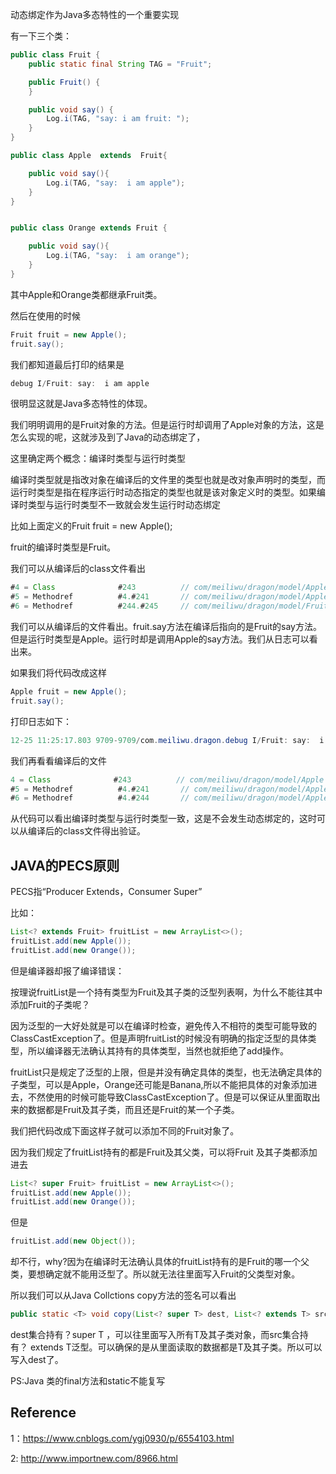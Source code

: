 

动态绑定作为Java多态特性的一个重要实现

有一下三个类：

```java
public class Fruit {
    public static final String TAG = "Fruit";

    public Fruit() {
    }

    public void say() {
        Log.i(TAG, "say: i am fruit: ");
    }
}
```

```java
public class Apple  extends  Fruit{

    public void say(){
        Log.i(TAG, "say:  i am apple");
    }
}
```



```java

public class Orange extends Fruit {

    public void say(){
        Log.i(TAG, "say:  i am orange");
    }
}
```

 其中Apple和Orange类都继承Fruit类。

然后在使用的时候

```java
Fruit fruit = new Apple();
fruit.say();
```

我们都知道最后打印的结果是

```java
debug I/Fruit: say:  i am apple
```

很明显这就是Java多态特性的体现。

我们明明调用的是Fruit对象的方法。但是运行时却调用了Apple对象的方法，这是怎么实现的呢，这就涉及到了Java的动态绑定了，

这里确定两个概念：编译时类型与运行时类型

编译时类型就是指改对象在编译后的文件里的类型也就是改对象声明时的类型，而运行时类型是指在程序运行时动态指定的类型也就是该对象定义时的类型。如果编译时类型与运行时类型不一致就会发生运行时动态绑定

比如上面定义的Fruit fruit = new Apple();

fruit的编译时类型是Fruit。

我们可以从编译后的class文件看出

```java
#4 = Class              #243          // com/meiliwu/dragon/model/Apple
#5 = Methodref          #4.#241       // com/meiliwu/dragon/model/Apple."<init>":()V
#6 = Methodref          #244.#245     // com/meiliwu/dragon/model/Fruit.say:()V
```

我们可以从编译后的文件看出。fruit.say方法在编译后指向的是Fruit的say方法。但是运行时类型是Apple。运行时却是调用Apple的say方法。我们从日志可以看出来。

如果我们将代码改成这样

```java
Apple fruit = new Apple();
fruit.say();
```

打印日志如下：

```Java
12-25 11:25:17.803 9709-9709/com.meiliwu.dragon.debug I/Fruit: say:  i am apple
```

我们再看看编译后的文件

```java
4 = Class              #243          // com/meiliwu/dragon/model/Apple
#5 = Methodref          #4.#241       // com/meiliwu/dragon/model/Apple."<init>":()V
#6 = Methodref          #4.#244       // com/meiliwu/dragon/model/Apple.say:()V
```

从代码可以看出编译时类型与运行时类型一致，这是不会发生动态绑定的，这时可以从编译后的class文件得出验证。

## JAVA的PECS原则

PECS指“Producer Extends，Consumer Super”

比如：

```java
List<? extends Fruit> fruitList = new ArrayList<>();
fruitList.add(new Apple());
fruitList.add(new Orange());
```

但是编译器却报了编译错误：

按理说fruitList是一个持有类型为Fruit及其子类的泛型列表啊，为什么不能往其中添加Fruit的子类呢？

因为泛型的一大好处就是可以在编译时检查，避免传入不相符的类型可能导致的ClassCastException了。但是声明fruitList的时候没有明确的指定泛型的具体类型，所以编译器无法确认其持有的具体类型，当然也就拒绝了add操作。

fruitList只是规定了泛型的上限，但是并没有确定具体的类型，也无法确定具体的子类型，可以是Apple，Orange还可能是Banana,所以不能把具体的对象添加进去，不然使用的时候可能导致ClassCastException了。但是可以保证从里面取出来的数据都是Fruit及其子类，而且还是Fruit的某一个子类。

我们把代码改成下面这样子就可以添加不同的Fruit对象了。

因为我们规定了fruitList持有的都是Fruit及其父类，可以将Fruit 及其子类都添加进去

```java 
List<? super Fruit> fruitList = new ArrayList<>();
fruitList.add(new Apple());
fruitList.add(new Orange());
```

但是

```Java
fruitList.add(new Object());
```

却不行，why?因为在编译时无法确认具体的fruitList持有的是Fruit的哪一个父类，要想确定就不能用泛型了。所以就无法往里面写入Fruit的父类型对象。

所以我们可以从Java Collctions copy方法的签名可以看出

```Java
public static <T> void copy(List<? super T> dest, List<? extends T> src) {
```

dest集合持有？super T ，可以往里面写入所有T及其子类对象，而src集合持有？ extends T泛型。可以确保的是从里面读取的数据都是T及其子类。所以可以写入dest了。



PS:Java 类的final方法和static不能复写

## Reference ##

1：https://www.cnblogs.com/ygj0930/p/6554103.html

2:  http://www.importnew.com/8966.html